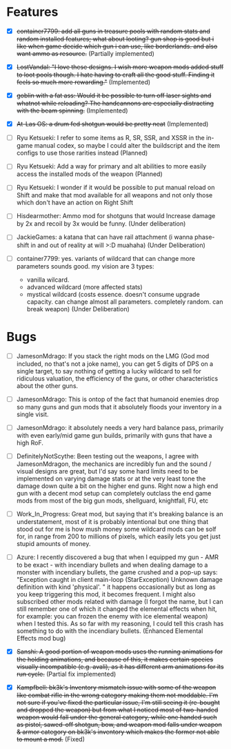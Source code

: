 
# Features

- [x] ~~container7799: add all guns in treasure pools with random stats and random installed features; what about looting? gun shop is good but i like when game decide which gun i can use, like borderlands. and also want ammo as resource.~~ (Partially implemented)

- [x] ~~LostVandal: "I love these designs. I wish more weapon mods added stuff to loot pools though. I hate having to craft all the good stuff. Finding it feels so much more rewarding."~~ (Implemented) 

- [x] ~~goblin with a fat ass: Would it be possible to turn off laser sights and whatnot while reloading? The handcannons are especially distracting with the beam spinning.~~ (Implemented)

- [x] ~~At-Las OS: a drum fed shotgun would be pretty neat~~ (Implemented)

- [ ] Ryu Ketsueki: I refer to some items as R, SR, SSR, and XSSR in the in-game manual codex, so maybe I could alter the buildscript and the item configs to use those rarities instead (Planned)

- [ ] Ryu Ketsueki: Add a way for primary and alt abilities to more easily access the installed mods of the weapon (Planned)

- [ ] Ryu Ketsueki: I wonder if it would be possible to put manual reload on Shift and make that mod available for all weapons and not only those which don't have an action on Right Shift

- [ ] Hisdearmother: Ammo mod for shotguns that would Increase damage by 2x and recoil by 3x would be funny. (Under deliberation)

- [ ] JackieGames: a katana that can have rail attachment (i wanna phase-shift in and out of reality at will >:D muahaha) (Under Deliberation)

- [ ] container7799: yes. variants of wildcard that can change more parameters sounds good. my vision are 3 types:
  - vanilla wilcard.
  - advanced wildcard (more affected stats)
  - mystical wildcard (costs essence. doesn't consume upgrade capacity. can change almost all parameters. completely random. can break weapon)
  (Under Deliberation)

# Bugs

- [ ] JamesonMdrago: If you stack the right mods on the LMG (God mod included, no that's not a joke name), you can get 5 digits of DPS on a single target, to say nothing of getting a lucky wildcard to sell for ridiculous valuation, the efficiency of the guns, or other characteristics about the other guns.

- [ ] JamesonMdrago: This is ontop of the fact that humanoid enemies drop so many guns and gun mods that it absolutely floods your inventory in a single visit.

- [ ] JamesonMdrago: it absolutely needs a very hard balance pass, primarily with even early/mid game gun builds, primarily with guns that have a high RoF.

- [ ] DefinitelyNotScythe: Been testing out the weapons, I agree with JamesonMdragon, the mechanics are incredibly fun and the sound / visual designs are great, but I'd say some hard limits need to be implemented on varying damage stats or at the very least tone the damage down quite a bit on the higher end guns. Right now a high end gun with a decent mod setup can completely outclass the end game mods from most of the big gun mods, shellguard, knightfall, FU, etc

- [ ] Work_In_Progress: Great mod, but saying that it's breaking balance is an understatement, most of it is probably intentional but one thing that stood out for me is how mush money some wildcard mods can be solf for, in range from 200 to millions of pixels, which easily lets you get just stupid amounts of money.

- [ ] Azure: I recently discovered a bug that when I equipped my gun - AMR to be exact - with incendiary bullets and when dealing damage to a monster with incendiary bullets, the game crushed and a pop-up says: "Exception caught in client main-loop (StarException) Unknown damage definition with kind 'physical'. " it happens occasionally but as long as you keep triggering this mod, it becomes frequent. I might also subscribed other mods related with damage (I forgot the name, but I can still remember one of which it changed the elemental effects when hit, for example: you can frozen the enemy with ice elemental weapon) when I tested this. As so far with my reasoning, I could tell this crash has something to do with the incendiary bullets. (Enhanced Elemental Effects mod bug)

- [x] ~~Sanshi: A good portion of weapon mods uses the running animations for the holding animations, and because of this, it makes certain species visually incompatible (e.g. avali), as it has different arm animations for its run cycle.~~ (Partial fix implemented)

- [x] ~~Kampfbell: bk3k's Inventory mismatch issue with some of the weapon like combat rifle in the wrong category making them not moddable. I'm not sure if you've fixed the particular issue, I'm still seeing it (re-bought and dropped the weapon) but from what I noticed most of two-handed weapon would fall under the general category, while one handed such as pistol, sawed-off shotgun, bow, and weapon mod falls under weapon & armor category on bk3k's inventory which makes the former not able to mount a mod.~~ (Fixed)